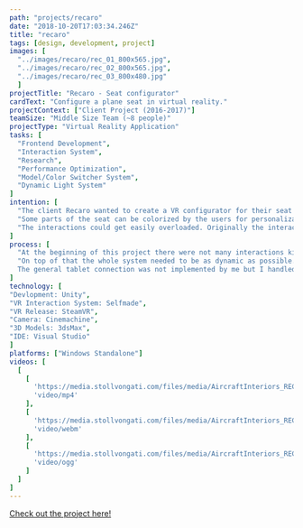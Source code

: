 ```yaml
---
path: "projects/recaro"
date: "2018-10-20T17:03:34.246Z"
title: "recaro"
tags: [design, development, project]
images: [
  "../images/recaro/rec_01_800x565.jpg",
  "../images/recaro/rec_02_800x565.jpg",
  "../images/recaro/rec_03_800x480.jpg"
  ]
projectTitle: "Recaro - Seat configurator"
cardText: "Configure a plane seat in virtual reality."
projectContext: ["Client Project (2016-2017)"]
teamSize: "Middle Size Team (~8 people)"
projectType: "Virtual Reality Application"
tasks: [
  "Frontend Development",
  "Interaction System",
  "Research",
  "Performance Optimization",
  "Model/Color Switcher System",
  "Dynamic Light System"
]
intention: [
  "The client Recaro wanted to create a VR configurator for their seat products as an application that can be shown at exhibitions. It should be in general a lite version of their a basic seat configurator. It is considered a lite version because it covers only one of their products: The CL6710.",
  "Some parts of the seat can be colorized by the users for personalization purposes. Some other devices could be completely changed and modified. The user is operating the application through VR controllers. With the left one they are able to manipulate the global states of the scene like daytime, cabin light, seat position etc. With the right one the user is able to modify the seat and trigger animations (e.g. for opening the entertainment screen or seat divider).",
  "The interactions could get easily overloaded. Originally the interaction system was designed for engineers which have less to medium experience in VR. Especially for the exhibition in Hamburg we added an extra goal to this project. We wanted it be as easy as possible to operate by everyone without VR skills. That’s why we created a tablet connection where a trained person could also make some inputs to the VR application. These inputs were ranging from triggering animations, changing the daytime or colors of the seats."
]
process: [
  "At the beginning of this project there were not many interactions kits available for VR applications. Therefore we had to created our own one. For the base of this project we used SteamVR for common button inputs. We then linked these events to our custom behaviors (e.g. pointer raycast on objects). It required a lot of research work and many trial and error approaches for the behavior to work properly.",
  "On top of that the whole system needed to be as dynamic as possible. We created a global material manager and a shader switcher which connects all function for 3D objects called MOG.
  The general tablet connection was not implemented by me but I handled the received informations from the socket connection in Unity and passed some parameter information back via to the tablet. Some states needed to be implemented bidirectional for example if the VR user changes the daytime it also needed to be reflected on the tablet client."
]
technology: [
"Devlopment: Unity",
"VR Interaction System: Selfmade",
"VR Release: SteamVR",
"Camera: Cinemachine",
"3D Models: 3dsMax",
"IDE: Visual Studio"
]
platforms: ["Windows Standalone"]
videos: [
  [
    [
      'https://media.stollvongati.com/files/media/AircraftInteriors_RECARO.mp4',
      'video/mp4'
    ],
    [
      'https://media.stollvongati.com/files/media/AircraftInteriors_RECARO.webm',
      'video/webm'
    ],
    [
      'https://media.stollvongati.com/files/media/AircraftInteriors_RECARO.ogv',
      'video/ogg'
    ]
  ]
]
---
```

<a href="https://stollvongati.com/de/projekte/virtuelle-flugzeugkabine-fuer-recaro-business-class-sitze.html" target="_blank">Check out the project here!</a>
